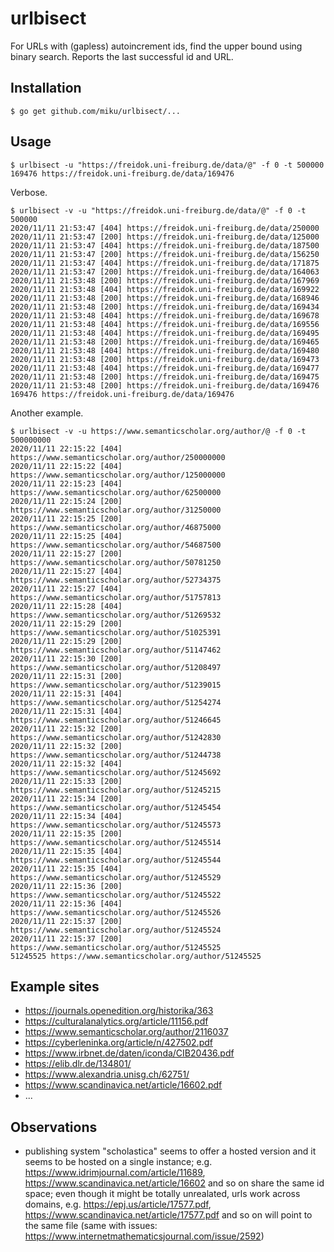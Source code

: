 # urlbisect

For URLs with (gapless) autoincrement ids, find the upper bound using binary
search. Reports the last successful id and URL.

## Installation

```
$ go get github.com/miku/urlbisect/...
```

## Usage

```shell
$ urlbisect -u "https://freidok.uni-freiburg.de/data/@" -f 0 -t 500000
169476 https://freidok.uni-freiburg.de/data/169476
```

Verbose.

```shell
$ urlbisect -v -u "https://freidok.uni-freiburg.de/data/@" -f 0 -t 500000
2020/11/11 21:53:47 [404] https://freidok.uni-freiburg.de/data/250000
2020/11/11 21:53:47 [200] https://freidok.uni-freiburg.de/data/125000
2020/11/11 21:53:47 [404] https://freidok.uni-freiburg.de/data/187500
2020/11/11 21:53:47 [200] https://freidok.uni-freiburg.de/data/156250
2020/11/11 21:53:47 [404] https://freidok.uni-freiburg.de/data/171875
2020/11/11 21:53:47 [200] https://freidok.uni-freiburg.de/data/164063
2020/11/11 21:53:48 [200] https://freidok.uni-freiburg.de/data/167969
2020/11/11 21:53:48 [404] https://freidok.uni-freiburg.de/data/169922
2020/11/11 21:53:48 [200] https://freidok.uni-freiburg.de/data/168946
2020/11/11 21:53:48 [200] https://freidok.uni-freiburg.de/data/169434
2020/11/11 21:53:48 [404] https://freidok.uni-freiburg.de/data/169678
2020/11/11 21:53:48 [404] https://freidok.uni-freiburg.de/data/169556
2020/11/11 21:53:48 [404] https://freidok.uni-freiburg.de/data/169495
2020/11/11 21:53:48 [200] https://freidok.uni-freiburg.de/data/169465
2020/11/11 21:53:48 [404] https://freidok.uni-freiburg.de/data/169480
2020/11/11 21:53:48 [200] https://freidok.uni-freiburg.de/data/169473
2020/11/11 21:53:48 [404] https://freidok.uni-freiburg.de/data/169477
2020/11/11 21:53:48 [200] https://freidok.uni-freiburg.de/data/169475
2020/11/11 21:53:48 [200] https://freidok.uni-freiburg.de/data/169476
169476 https://freidok.uni-freiburg.de/data/169476
```

Another example.

```
$ urlbisect -v -u https://www.semanticscholar.org/author/@ -f 0 -t 500000000
2020/11/11 22:15:22 [404] https://www.semanticscholar.org/author/250000000
2020/11/11 22:15:22 [404] https://www.semanticscholar.org/author/125000000
2020/11/11 22:15:23 [404] https://www.semanticscholar.org/author/62500000
2020/11/11 22:15:24 [200] https://www.semanticscholar.org/author/31250000
2020/11/11 22:15:25 [200] https://www.semanticscholar.org/author/46875000
2020/11/11 22:15:25 [404] https://www.semanticscholar.org/author/54687500
2020/11/11 22:15:27 [200] https://www.semanticscholar.org/author/50781250
2020/11/11 22:15:27 [404] https://www.semanticscholar.org/author/52734375
2020/11/11 22:15:27 [404] https://www.semanticscholar.org/author/51757813
2020/11/11 22:15:28 [404] https://www.semanticscholar.org/author/51269532
2020/11/11 22:15:29 [200] https://www.semanticscholar.org/author/51025391
2020/11/11 22:15:29 [200] https://www.semanticscholar.org/author/51147462
2020/11/11 22:15:30 [200] https://www.semanticscholar.org/author/51208497
2020/11/11 22:15:31 [200] https://www.semanticscholar.org/author/51239015
2020/11/11 22:15:31 [404] https://www.semanticscholar.org/author/51254274
2020/11/11 22:15:31 [404] https://www.semanticscholar.org/author/51246645
2020/11/11 22:15:32 [200] https://www.semanticscholar.org/author/51242830
2020/11/11 22:15:32 [200] https://www.semanticscholar.org/author/51244738
2020/11/11 22:15:32 [404] https://www.semanticscholar.org/author/51245692
2020/11/11 22:15:33 [200] https://www.semanticscholar.org/author/51245215
2020/11/11 22:15:34 [200] https://www.semanticscholar.org/author/51245454
2020/11/11 22:15:34 [404] https://www.semanticscholar.org/author/51245573
2020/11/11 22:15:35 [200] https://www.semanticscholar.org/author/51245514
2020/11/11 22:15:35 [404] https://www.semanticscholar.org/author/51245544
2020/11/11 22:15:35 [404] https://www.semanticscholar.org/author/51245529
2020/11/11 22:15:36 [200] https://www.semanticscholar.org/author/51245522
2020/11/11 22:15:36 [404] https://www.semanticscholar.org/author/51245526
2020/11/11 22:15:37 [200] https://www.semanticscholar.org/author/51245524
2020/11/11 22:15:37 [200] https://www.semanticscholar.org/author/51245525
51245525 https://www.semanticscholar.org/author/51245525
```

## Example sites

* https://journals.openedition.org/historika/363
* https://culturalanalytics.org/article/11156.pdf
* https://www.semanticscholar.org/author/2116037
* https://cyberleninka.org/article/n/427502.pdf
* https://www.irbnet.de/daten/iconda/CIB20436.pdf
* https://elib.dlr.de/134801/
* https://www.alexandria.unisg.ch/62751/
* https://www.scandinavica.net/article/16602.pdf
* ...

## Observations

* publishing system "scholastica" seems to offer a hosted version and it seems
  to be hosted on a single instance; e.g.
https://www.idrimjournal.com/article/11689,
https://www.scandinavica.net/article/16602 and so on share the same id space;
even though it might be totally unrealated, urls work across domains, e.g.
https://epj.us/article/17577.pdf,
https://www.scandinavica.net/article/17577.pdf and so on will point to the same
file (same with issues: https://www.internetmathematicsjournal.com/issue/2592)
